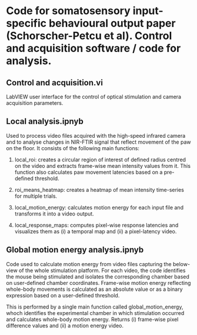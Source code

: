 # Code for somatosensory input-specific behavioural output paper (Schorscher-Petcu et al). Control and acquisition software / code for analysis.


## Control and acquisition.vi

LabVIEW user interface for the control of optical stimulation and camera acquisition parameters.


## Local analysis.ipnyb

Used to process video files acquired with the high-speed infrared camera and to analyse changes in NIR-FTIR signal that reflect movement of the paw on the floor. It consists of the following main functions:

   1.	local_roi: creates a circular region of interest of defined radius centred on the video and extracts frame-wise mean intensity values from it. This function also calculates paw movement latencies based on a pre-defined threshold. 

   2.	roi_means_heatmap: creates a heatmap of mean intensity time-series for multiple trials.

   3.	local_motion_energy: calculates motion energy for each input file and transforms it into a video output. 

   4.	local_response_maps: computes pixel-wise response latencies and visualizes them as (i) a temporal map and (ii) a pixel-latency video.


## Global motion energy analysis.ipnyb

Code used to calculate motion energy from video files capturing the below-view of the whole stimulation platform. For each video, the code identifies the mouse being stimulated and isolates the corresponding chamber based on user-defined chamber coordinates. Frame-wise motion energy reflecting whole-body movements is calculated as an absolute value or as a binary expression based on a user-defined threshold. 

This is performed by a single main function called global_motion_energy, whoch identifies the experimental chamber in which stimulation occurred and calculates whole-body motion energy. Returns (i) frame-wise pixel difference values and (ii) a motion energy video.
